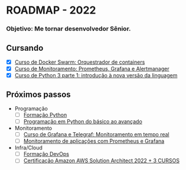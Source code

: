 # ROADMAP - 2022
### Objetivo: Me tornar desenvolvedor Sênior.

## Cursando
- [x] [Curso de Docker Swarm: Orquestrador de containers](https://cursos.alura.com.br/course/docker-swarm-cluster-container)
- [x] [Curso de Monitoramento: Prometheus, Grafana e Alertmanager](https://cursos.alura.com.br/course/monitoramento-prometheus-grafana-alertmanager)
- [x] [Curso de Python 3 parte 1: introdução à nova versão da linguagem](https://cursos.alura.com.br/course/python-3-introducao-a-nova-versao-da-linguagem)

## Próximos passos

- Programação
  - [ ] [Formação Python](https://cursos.alura.com.br/formacao-Python-linguagem)
  - [ ] [Programação em Python do básico ao avançado](https://www.udemy.com/course/curso-de-programacao-em-python-do-basico-ao-avancado/)

- Monitoramento
  - [ ] [Curso de Grafana e Telegraf: Monitoramento em tempo real](https://cursos.alura.com.br/course/grafana-telegraf-monitoramento)
  - [ ] [Monitoramento de aplicações com Prometheus e Grafana](https://www.udemy.com/course/monitorando-aplicacoes-com-prometheus-e-grafana/)

- Infra/Cloud
  - [ ] [Formação DevOps](https://cursos.alura.com.br/formacao-devops)
  - [ ] [Certificação Amazon AWS Solution Architect 2022 + 3 CURSOS](https://www.udemy.com/course/certificacao-amazon-aws-2019-solutions-architect/)
